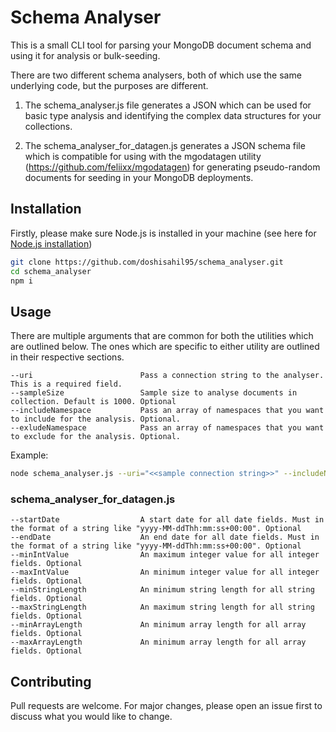 # Schema Analyser

This is a small CLI tool for parsing your MongoDB document schema and using it for analysis or bulk-seeding.

There are two different schema analysers, both of which use the same underlying code, but the purposes are different. 

1. The schema_analyser.js file generates a JSON which can be used for basic type analysis and identifying the complex data structures for your collections.

2. The schema_analyser_for_datagen.js generates a JSON schema file which is compatible for using with the mgodatagen utility (https://github.com/feliixx/mgodatagen) for generating pseudo-random documents for seeding in your MongoDB deployments.

## Installation

Firstly, please make sure Node.js is installed in your machine (see here for [Node.js installation](https://nodejs.org/en/download/package-manager))

```bash
git clone https://github.com/doshisahil95/schema_analyser.git
cd schema_analyser
npm i
```

## Usage

There are multiple arguments that are common for both the utilities which are outlined below. The ones which are specific to either utility are outlined in their respective sections.

```
--uri                        Pass a connection string to the analyser. This is a required field.
--sampleSize                 Sample size to analyse documents in collection. Default is 1000. Optional
--includeNamespace           Pass an array of namespaces that you want to include for the analysis. Optional.
--exludeNamespace            Pass an array of namespaces that you want to exclude for the analysis. Optional.
```
Example:

```bash
node schema_analyser.js --uri="<<sample connection string>>" --includeNamespace='["database1.collection1", "database2.collection2"]'
```

### schema_analyser_for_datagen.js

```
--startDate                  A start date for all date fields. Must in the format of a string like "yyyy-MM-ddThh:mm:ss+00:00". Optional
--endDate                    An end date for all date fields. Must in the format of a string like "yyyy-MM-ddThh:mm:ss+00:00". Optional
--minIntValue                An maximum integer value for all integer fields. Optional
--maxIntValue                An minimum integer value for all integer fields. Optional
--minStringLength            An minimum string length for all string fields. Optional
--maxStringLength            An maximum string length for all string fields. Optional
--minArrayLength             An minimum array length for all array fields. Optional
--maxArrayLength             An minimum array length for all array fields. Optional
```

## Contributing

Pull requests are welcome. For major changes, please open an issue first
to discuss what you would like to change.
